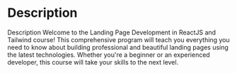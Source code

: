# Description

Description
Welcome to the Landing Page Development in ReactJS and Tailwind course! This comprehensive program will teach you everything you need to know about building professional and beautiful landing pages using the latest technologies. Whether you're a beginner or an experienced developer, this course will take your skills to the next level.
